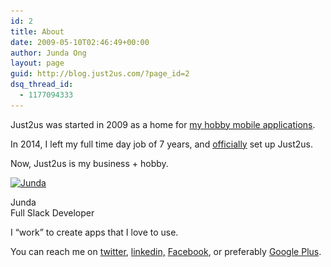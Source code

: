 ```yaml
---
id: 2
title: About
date: 2009-05-10T02:46:49+00:00
author: Junda Ong
layout: page
guid: http://blog.just2us.com/?page_id=2
dsq_thread_id:
  - 1177094333
---
```

<p align="justify">
  Just2us was started in 2009 as a home for <a href="/apps/" onclick="__gaTracker('send', 'event', 'outbound-article', '/apps/', 'my hobby mobile applications');" target="_blank">my hobby mobile applications</a>.
</p>

<p align="justify">
  In 2014, I left my full time day job of 7 years, and <a href="/2014/04/officially-launching-just2us-as-a-business/" onclick="__gaTracker('send', 'event', 'outbound-article', '/2014/04/officially-launching-just2us-as-a-business/', 'officially');" target="_blank">officially</a> set up Just2us.
</p>

<p align="justify">
  Now, Just2us is my business + hobby.
</p>

<div id="attachment_983" style="width: 310px" class="wp-caption aligncenter">
  <a href="https://plus.google.com/+JundaOng/" onclick="__gaTracker('send', 'event', 'outbound-article', 'https://plus.google.com/+JundaOng/', '');" target="_blank"><img class="size-medium wp-image-983" alt="Junda" src="/wp-content/uploads/2009/05/luffy-jd-head-rounded-enhanced-300x300.png" width="300" height="300" srcset="/wp-content/uploads/2009/05/luffy-jd-head-rounded-enhanced-150x150.png 150w, /wp-content/uploads/2009/05/luffy-jd-head-rounded-enhanced-300x300.png 300w, /wp-content/uploads/2009/05/luffy-jd-head-rounded-enhanced.png 745w" sizes="(max-width: 300px) 100vw, 300px" /></a>
  
  <p class="wp-caption-text">
    Junda<br />Full Slack Developer
  </p>
</div>

<p align="justify">
  I &#8220;work&#8221; to create apps that I love to use.
</p>

You can reach me on <a href="http://twitter.com/samwize" onclick="__gaTracker('send', 'event', 'outbound-article', 'http://twitter.com/samwize', 'twitter');">twitter</a>, <a href="http://www.linkedin.com/in/junda" onclick="__gaTracker('send', 'event', 'outbound-article', 'http://www.linkedin.com/in/junda', 'linkedin,');">linkedin,</a> <a href="http://www.facebook.com/ongjunda" onclick="__gaTracker('send', 'event', 'outbound-article', 'http://www.facebook.com/ongjunda', 'Facebook');">Facebook</a>, or preferably <a href="https://plus.google.com/+JundaOng/" onclick="__gaTracker('send', 'event', 'outbound-article', 'https://plus.google.com/+JundaOng/', 'Google Plus');">Google Plus</a>.

<div style="font-size:0px;height:0px;line-height:0px;margin:0;padding:0;clear:both">
</div>